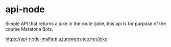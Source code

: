 # api-node

Simple API that returns a joke in the route /joke, this api is for purpose of the course Maratona Bots.

https://api-node-malfatti.azurewebsites.net/joke